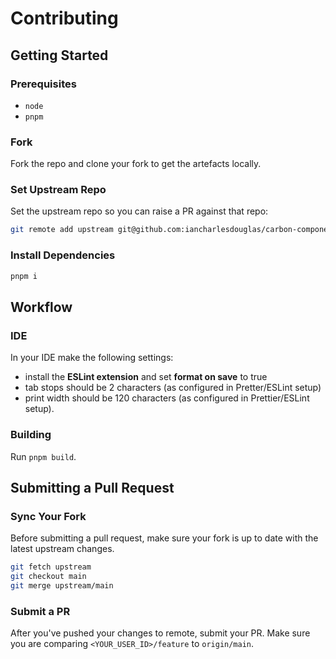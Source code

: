 # Contributing

## Getting Started

### Prerequisites
- `node`
- `pnpm`

### Fork
Fork the repo and clone your fork to get the artefacts locally.

### Set Upstream Repo
Set the upstream repo so you can raise a PR against that repo:

```bash
git remote add upstream git@github.com:iancharlesdouglas/carbon-components-qwik-show.git
```

### Install Dependencies
```bash
pnpm i
```

## Workflow

### IDE
In your IDE make the following settings:
- install the **ESLint extension** and set **format on save** to true
- tab stops should be 2 characters (as configured in Pretter/ESLint setup)
- print width should be 120 characters (as configured in Prettier/ESLint setup).

### Building
Run `pnpm build`.

## Submitting a Pull Request

### Sync Your Fork

Before submitting a pull request, make sure your fork is up to date with the latest upstream changes.

```bash
git fetch upstream
git checkout main
git merge upstream/main
```

### Submit a PR

After you've pushed your changes to remote, submit your PR. Make sure you are comparing `<YOUR_USER_ID>/feature` to `origin/main`.
